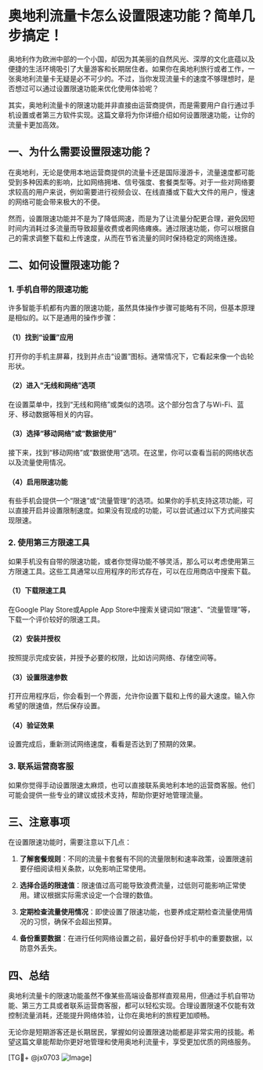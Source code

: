 # 奥地利流量卡怎么设置限速功能？简单几步搞定！

奥地利作为欧洲中部的一个小国，却因为其美丽的自然风光、深厚的文化底蕴以及便捷的生活环境吸引了大量游客和长期居住者。如果你在奥地利旅行或者工作，一张奥地利流量卡无疑是必不可少的。不过，当你发现流量卡的速度不够理想时，是否想过可以通过设置限速功能来优化使用体验呢？

其实，奥地利流量卡的限速功能并非直接由运营商提供，而是需要用户自行通过手机设置或者第三方软件实现。这篇文章将为你详细介绍如何设置限速功能，让你的流量卡更加高效。

## 一、为什么需要设置限速功能？

在奥地利，无论是使用本地运营商提供的流量卡还是国际漫游卡，流量速度都可能受到多种因素的影响，比如网络拥堵、信号强度、套餐类型等。对于一些对网络要求较高的用户来说，例如需要进行视频会议、在线直播或下载大文件的用户，慢速的网络可能会带来极大的不便。

然而，设置限速功能并不是为了降低网速，而是为了让流量分配更合理，避免因短时间内消耗过多流量而导致超量收费或者网络瘫痪。通过限速功能，你可以根据自己的需求调整下载和上传速度，从而在节省流量的同时保持稳定的网络连接。

## 二、如何设置限速功能？

### 1. 手机自带的限速功能

许多智能手机都有内置的限速功能，虽然具体操作步骤可能略有不同，但基本原理是相似的。以下是通用的操作步骤：

#### （1）找到“设置”应用
打开你的手机主屏幕，找到并点击“设置”图标。通常情况下，它看起来像一个齿轮形状。

#### （2）进入“无线和网络”选项
在设置菜单中，找到“无线和网络”或类似的选项。这个部分包含了与Wi-Fi、蓝牙、移动数据等相关的内容。

#### （3）选择“移动网络”或“数据使用”
接下来，找到“移动网络”或“数据使用”选项。在这里，你可以查看当前的网络状态以及流量使用情况。

#### （4）启用限速功能
有些手机会提供一个“限速”或“流量管理”的选项。如果你的手机支持这项功能，可以直接开启并设置限制速度。如果没有现成的功能，可以尝试通过以下方式间接实现限速。

### 2. 使用第三方限速工具

如果手机没有自带的限速功能，或者你觉得功能不够灵活，那么可以考虑使用第三方限速工具。这些工具通常以应用程序的形式存在，可以在应用商店中搜索下载。

#### （1）下载限速工具
在Google Play Store或Apple App Store中搜索关键词如“限速”、“流量管理”等，下载一个评价较好的限速工具。

#### （2）安装并授权
按照提示完成安装，并授予必要的权限，比如访问网络、存储空间等。

#### （3）设置限速参数
打开应用程序后，你会看到一个界面，允许你设置下载和上传的最大速度。输入你希望的限速值，然后保存设置。

#### （4）验证效果
设置完成后，重新测试网络速度，看看是否达到了预期的效果。

### 3. 联系运营商客服

如果你觉得手动设置限速太麻烦，也可以直接联系奥地利本地的运营商客服。他们可能会提供一些专业的建议或技术支持，帮助你更好地管理流量。

## 三、注意事项

在设置限速功能时，需要注意以下几点：

1. **了解套餐规则**：不同的流量卡套餐有不同的流量限制和速率政策，设置限速前要仔细阅读相关条款，以免影响正常使用。
   
2. **选择合适的限速值**：限速值过高可能导致浪费流量，过低则可能影响正常使用。建议根据实际需求设定一个合理的数值。

3. **定期检查流量使用情况**：即使设置了限速功能，也要养成定期检查流量使用情况的习惯，确保不会超出预算。

4. **备份重要数据**：在进行任何网络设置之前，最好备份好手机中的重要数据，以防意外丢失。

## 四、总结

奥地利流量卡的限速功能虽然不像某些高端设备那样直观易用，但通过手机自带功能、第三方工具或者联系运营商客服，都可以轻松实现。合理设置限速不仅能有效控制流量消耗，还能提升网络体验，让你在奥地利的旅程更加顺畅。

无论你是短期游客还是长期居民，掌握如何设置限速功能都是非常实用的技能。希望这篇文章能帮助你更好地管理和使用奥地利流量卡，享受更加优质的网络服务。

[TG💪+ @jx0703 ![Image](https://github.com/user-attachments/assets/dbca1d08-cadb-493c-b0ec-ad6f7a83f270)]